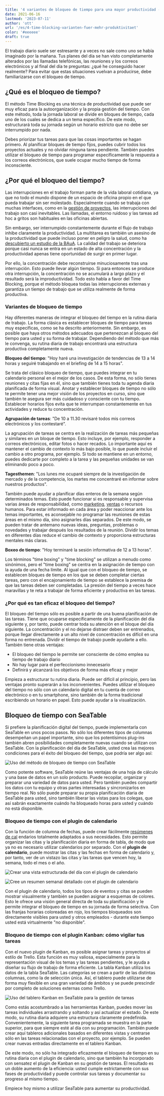 ```yaml
---
title: '4 variantes de bloqueo de tiempo para una mayor productividad - SeaTable'
date: 2021-06-16
lastmod: '2023-07-11'
author: 'ott'
url: '/es/4-time-blocking-varianten-fuer-mehr-produktivitaet'
color: '#eeeeee'
draft: true
---
```


El trabajo diario suele ser estresante y a veces no sale como uno se había imaginado por la mañana. Tus planes del día se han visto completamente alterados por las llamadas telefónicas, las reuniones y los correos electrónicos y al final del día te preguntas: ¿qué he conseguido hacer realmente? Para evitar que estas situaciones vuelvan a producirse, debe familiarizarse con el bloqueo de tiempo.

## ¿Qué es el bloqueo de tiempo?

El método Time Blocking es una técnica de productividad que puede ser muy eficaz para la autoorganización y la propia gestión del tiempo. Con este método, toda la jornada laboral se divide en bloques de tiempo, cada uno de los cuales se dedica a un tema específico. De este modo, estructurará toda su jornada según un horario estricto que no debe ser interrumpido por nada.

Debes priorizar tus tareas para que las cosas importantes se hagan primero. Al planificar bloques de tiempo fijos, puedes cubrir todos los proyectos actuales y no olvidar ninguna tarea pendiente. También puedes utilizar el bloqueo de tiempo para programar específicamente la respuesta a los correos electrónicos, que suele ocupar mucho tiempo de forma inconsciente.

## ¿Por qué el bloqueo del tiempo?

Las interrupciones en el trabajo forman parte de la vida laboral cotidiana, ya que no todo el mundo dispone de un espacio de oficina propio en el que pueda trabajar sin ser molestado. Especialmente cuando se trabaja con muchas interfaces, como en la [gestión de proyectos](https://seatable.io/es/projektmanagement/), las interrupciones del trabajo son casi inevitables. Las llamadas, el entorno ruidoso y las tareas ad hoc a gritos son habituales en las oficinas abiertas.

Sin embargo, ser interrumpido constantemente durante el flujo de trabajo inhibe claramente la productividad. La multitarea es también un asesino de la productividad que puede incluso poner en peligro la salud, como ha [descubierto un estudio de la BAuA](https://www.baua.de/DE/Angebote/Publikationen/Praxis/A78.pdf?__blob=publicationFile&v). La calidad del trabajo se deteriora porque casi nunca se entra en un estado de alta concentración y la productividad apenas tiene oportunidad de surgir en primer lugar.

Por ello, la concentración debe reconstruirse minuciosamente tras una interrupción. Esto puede llevar algún tiempo. Si para entonces se produce otra interrupción, la concentración no se acumulará a largo plazo y el resultado será la improductividad. Todo esto habla a favor del Time Blocking, porque el método bloquea todas las interrupciones externas y garantiza un tiempo de trabajo que se utiliza realmente de forma productiva.

### Variantes de bloqueo de tiempo

Hay diferentes maneras de integrar el bloqueo del tiempo en la rutina diaria de trabajo. La forma clásica es establecer bloques de tiempo para tareas muy específicas, como se ha descrito anteriormente. Sin embargo, es posible que haya otros métodos adecuados que pertenezcan al bloqueo del tiempo para usted y su forma de trabajar. Dependiendo del método que más le convenga, su rutina diaria de trabajo encontrará una estructura productiva completamente nueva.

**Bloqueo del tiempo**: "Hoy haré una investigación de tendencias de 13 a 14 horas y seguiré trabajando en el briefing de 14 a 15 horas".

Se trata del clásico bloqueo de tiempo, que puedes integrar en tu calendario personal en el mejor de los casos. De esta forma, no sólo tienes reuniones y citas fijas en él, sino que también tienes toda tu agenda diaria planificada de forma visual. Anotar y establecer bloques de tiempo no sólo te permite tener una mejor visión de los proyectos en curso, sino que también te asegura ser más cuidadoso y consciente con tu tiempo. Establecer horarios fijos evita que te interrumpan constantemente en tus actividades y reduce tu concentración.

**Agrupación de tareas**: "De 10 a 11.30 revisaré todos mis correos electrónicos y los contestaré".

La agrupación de tareas se centra en la realización de tareas más pequeñas y similares en un bloque de tiempo. Esto incluye, por ejemplo, responder a correos electrónicos, editar fotos o hacer recados. Lo importante aquí es mantener el cambio de contexto lo más bajo posible, lo que puede incluir el cambio a otro programa, por ejemplo. Si todo se mantiene en un entorno, puedes dedicarte por completo a la tarea y las pequeñas unidades se van eliminando poco a poco.

**Tagesthemen**: "Los lunes me ocuparé siempre de la investigación de mercado y de la competencia, los martes me concentraré en informar sobre nuestros productos".

También puede ayudar a planificar días enteros de la semana según determinados temas. Esto puede funcionar si es responsable y supervisa varias áreas de responsabilidad, como [marketing](https://seatable.io/es/marketing/), [ventas](https://seatable.io/es/vertrieb/) o recursos humanos. Para estar informado en cada área y poder reaccionar ante los temas importantes, es aconsejable no programar las reuniones de estas áreas en el mismo día, sino asignarles días separados. De este modo, se pueden tratar de antemano nuevas ideas, preguntas, problemas o novedades y trabajar después los resultados de la reunión. Dividir los temas en diferentes días reduce el cambio de contexto y proporciona estructuras mentales más claras.

**Boxeo de tiempo**: "Hoy terminaré la sesión informativa de 12 a 13 horas".

Los términos "time boxing" y "time blocking" se utilizan a menudo como sinónimos, pero el "time boxing" se centra en la asignación de tiempo con la ayuda de una fecha límite. Al igual que con el bloqueo de tiempo, se establecen bloques de tiempo en los que se deben completar ciertas tareas, pero con el encajonamiento de tiempo se establece la premisa de que las tareas deben ser completadas. La presión del tiempo a veces hace maravillas y te reta a trabajar de forma eficiente y productiva en las tareas.

### ¿Por qué es tan eficaz el bloqueo del tiempo?

El bloqueo del tiempo sólo es posible a partir de una buena planificación de las tareas. Tiene que ocuparse específicamente de la planificación del día siguiente y, por tanto, puede centrar toda su atención en el bloque del día siguiente. La concentración y el no dejarse distraer deben ser entrenados, porque llegar directamente a un alto nivel de concentración es difícil en una forma no entrenada. Dividir el tiempo de trabajo puede ayudarte a ello. También tiene otras ventajas:

- El bloqueo del tiempo le permite ser consciente de cómo emplea su tiempo de trabajo diario
- No hay lugar para el perfeccionismo innecesario
- Definirá y alcanzará los objetivos de forma más eficaz y mejor

Empieza a estructurar tu rutina diaria. Puede ser difícil al principio, pero las ventajas pronto superarán a los inconvenientes. Puedes utilizar el bloqueo del tiempo no sólo con un calendario digital en tu cuenta de correo electrónico o en tu smartphone, sino también de la forma tradicional escribiendo un horario en papel. Esto puede ayudar a la visualización.

## Bloqueo de tiempo con SeaTable

Si prefiere la planificación digital del tiempo, puede implementarla con SeaTable en unos pocos pasos. No sólo los diferentes tipos de columnas desempeñan un papel importante, sino que los potentísimos plug-ins también abren posibilidades completamente nuevas cuando se utilizan con SeaTable. Con la planificación del día de SeaTable, usted crea las mejores condiciones para el éxito del bloqueo del tiempo, que podría ser algo así:

![Uso del método de bloqueo de tiempo con SeaTable](https://seatable.de/wp-content/uploads/2021/06/Calendar-Basic-View.jpg)

Como potente software, SeaTable reúne las ventajas de una hoja de cálculo y una base de datos en un solo producto. Puede recopilar, organizar y preparar una variedad de datos para usted. Pero también puedes compartir los datos con tu equipo y otras partes interesadas y sincronizarlos en tiempo real. No sólo puede preparar su propia planificación diaria de SeaTable para usted, sino también liberar las vistas para los colegas, que así sabrán exactamente cuándo ha bloqueado horas para usted y cuándo no está disponible.

### Bloqueo de tiempo con el plugin de calendario

Con la función de columna de fechas, puede crear fácilmente [resúmenes de cal](https://seatable.io/es/docs/handbuch/seatable-nutzen/ansichten/) endarios totalmente adaptados a sus necesidades. Esto permite organizar las citas y la planificación diaria en forma de tabla, de modo que ya no es necesario utilizar calendarios por separado. Con el **plugin de calendario**, puede mostrar las citas y las fechas en forma de calendario y, por tanto, ver de un vistazo las citas y las tareas que vencen hoy, la semana, todo el mes o el año.

![Crear una vista estructurada del día con el plugin de calendario](https://seatable.de/wp-content/uploads/2021/06/Daily-View.jpg)

![Cree un resumen semanal detallado con el plugin de calendario](https://seatable.de/wp-content/uploads/2021/06/Weekly-View.jpg)

Con el plugin de calendario, todos los tipos de eventos y citas se pueden mostrar visualmente y también se pueden asignar a esquemas de colores. Esto le ofrece una visión general directa de toda su planificación y le permite integrar el bloqueo de tiempo en su jornada de forma selectiva. Con las franjas horarias coloreadas en rojo, los tiempos bloqueados son directamente visibles para usted y otros empleados - durante este tiempo usted está virtualmente "no disponible".

### Bloqueo de tiempo con el plugin Kanban: cómo vigilar tus tareas

Con el nuevo plugin de Kanban, es posible asignar tareas y proyectos al estilo de Trello. Esta función es muy valiosa, especialmente para la representación visual de los temas y las tareas pendientes, y le ayuda a diseñar su flujo de trabajo de forma eficiente. La tabla Kanban utiliza los datos de la tabla SeaTable. Las categorías se crean a partir de las distintas columnas, como la de selección única. Así, el tablero puede utilizarse de forma muy flexible en una gran variedad de ámbitos y se puede prescindir por completo de soluciones externas como Trello.

![Uso del tablero Kanban en SeaTable para la gestión de tareas](https://seatable.de/wp-content/uploads/2021/06/Kanban.jpg)

Como estás acostumbrado a las herramientas Kanban, puedes mover las tareas individuales arrastrando y soltando y así actualizar el estado. De este modo, su rutina diaria adquiere una estructura claramente predefinida. Convenientemente, la siguiente tarea programada se muestra en la parte superior, para que siempre esté al día con su programación. También puede crear aquí tableros adicionales basados en diferentes vistas y centrarse sólo en las tareas relacionadas con el proyecto, por ejemplo. Se pueden crear nuevas entradas directamente en el tablero Kanban.

De este modo, no sólo ha integrado eficazmente el bloqueo de tiempo en su rutina diaria con el plugin de calendario, sino que también ha incorporado con sensatez el plugin de Kanban en su gestión de tareas. El resultado es un doble aumento de la eficiencia: usted cumple estrictamente con sus fases de productividad y puede controlar sus tareas y documentar su progreso al mismo tiempo.

Empiece hoy mismo a utilizar SeaTable para aumentar su productividad.
